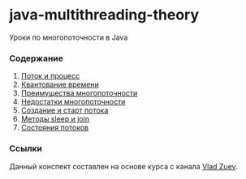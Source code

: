 # java-multithreading-theory
Уроки по многопоточности в Java

### Содержание
1. [Поток и процесс](tutorials/01_поток_и_процесс.md)
2. [Квантование времени](tutorials/02_квантование_времени.md)
3. [Преимущества многопоточности](tutorials/03_преимущества.md)
4. [Недостатки многопоточности](tutorials/04_недостатки.md)
5. [Создание и старт потока](tutorials/05_методы_создания_потока.md)
6. [Методы sleep и join](tutorials/06_методы_sleep_join.md)
7. [Состояния потоков](tutorials/07_состояния_потоков.md)

### Ссылки
Данный конспект составлен на основе курса с канала [Vlad Zuev](https://www.youtube.com/@vladzuev10).